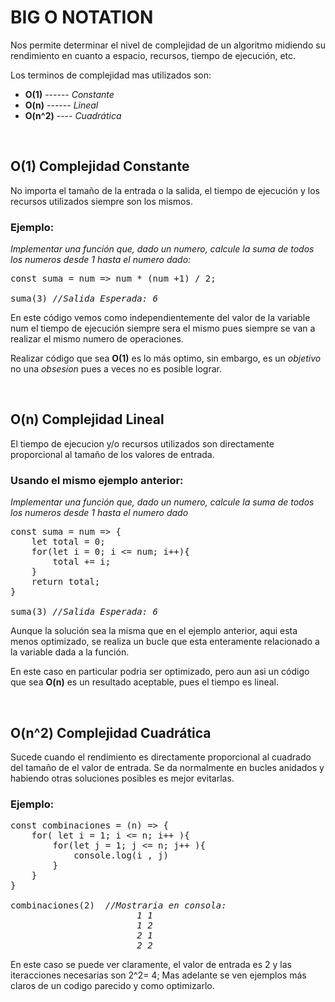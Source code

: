 # BIG O NOTATION

Nos permite determinar el nivel de complejidad de un algoritmo midiendo su rendimiento en cuanto a espacio, recursos, tiempo de ejecución, etc.

Los terminos de complejidad mas utilizados son:

* **O(1)** ------ *Constante*
* **O(n)** ------  *Lineal*
* **O(n^2)** ----  *Cuadrática*

<br>


## **O(1)** Complejidad Constante

No importa el tamaño de la entrada o la salida, el tiempo de ejecución y los recursos utilizados siempre son los mismos.

### **Ejemplo:**
*Implementar una función que, dado un numero, calcule la suma de todos los numeros desde 1 hasta el numero dado:*

<pre>
const suma = num => num * (num +1) / 2;

suma(3) <i>//Salida Esperada: 6 </i>
</pre>

En este código vemos como independientemente del valor de la variable num el tiempo de ejecución siempre sera el mismo pues siempre se van a realizar el mismo numero de operaciones.

Realizar código que sea **O(1)** es lo más optimo, sin embargo, es un *objetivo* no una *obsesion* pues a veces no es posible lograr.

<br>

## **O(n)** Complejidad Lineal

El tiempo de ejecucion y/o recursos utilizados son directamente proporcional al tamaño de los valores de entrada.

### **Usando el mismo ejemplo anterior:**
*Implementar una función que, dado un numero, calcule la suma de todos los numeros desde 1 hasta el numero dado*

<pre>
const suma = num => {
    let total = 0;
    for(let i = 0; i <= num; i++){
        total += i;
    }
    return total;
}

suma(3) <i>//Salida Esperada: 6</i>
</pre>

Aunque la solución sea la misma que en el ejemplo anterior, aqui esta menos optimizado, se realiza un bucle que esta enteramente relacionado a la variable dada a la función.

En este caso en particular podria ser optimizado, pero aun asi un código que sea **O(n)** es un resultado aceptable, pues el tiempo es lineal.

<br>

## **O(n^2)** Complejidad Cuadrática

Sucede cuando el rendimiento es directamente proporcional al cuadrado del tamaño de el valor de entrada. Se da normalmente en bucles anidados y habiendo otras soluciones posibles es mejor evitarlas.

### **Ejemplo:**

<pre>
const combinaciones = (n) => {
    for( let i = 1; i <= n; i++ ){
        for(let j = 1; j <= n; j++ ){
            console.log(i , j)
        }
    }
}

combinaciones(2) <i> //Mostraria en consola:
                        1 1
                        1 2
                        2 1
                        2 2 </i>
</pre>

En este caso se puede ver claramente, el valor de entrada es 2 y las iteracciones necesarias son 2^2= 4; Mas adelante se ven ejemplos más claros de un codigo parecido y como optimizarlo.